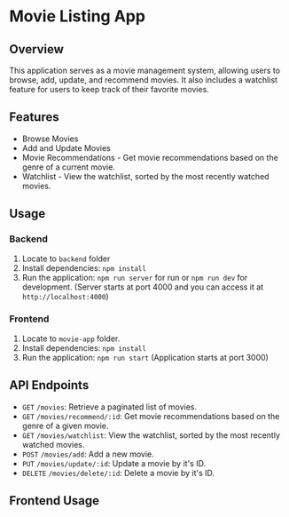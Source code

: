 # Movie Listing App

## Overview

This application serves as a movie management system, allowing users to browse, add, update, and recommend movies. It also includes a watchlist feature for users to keep track of their favorite movies.

## Features

- Browse Movies
- Add and Update Movies
- Movie Recommendations - Get movie recommendations based on the genre of a current movie.
- Watchlist - View the watchlist, sorted by the most recently watched movies.

## Usage

### Backend

1. Locate to `backend` folder
2. Install dependencies: `npm install`
3. Run the application: `npm run server` for run or `npm run dev` for development. (Server starts at port 4000 and you can access it at `http://localhost:4000`)

### Frontend

1. Locate to `movie-app` folder.
2. Install dependencies: `npm install`
3. Run the application: `npm run start` (Application starts at port 3000)

## API Endpoints

- `GET` `/movies`: Retrieve a paginated list of movies.
- `GET` `/movies/recommend/:id`: Get movie recommendations based on the genre of a given movie.
- `GET` `/movies/watchlist`: View the watchlist, sorted by the most recently watched movies.
- `POST` `/movies/add`: Add a new movie.
- `PUT` `/movies/update/:id`: Update a movie by it's ID.
- `DELETE` `/movies/delete/:id`: Delete a movie by it's ID.

## Frontend Usage

